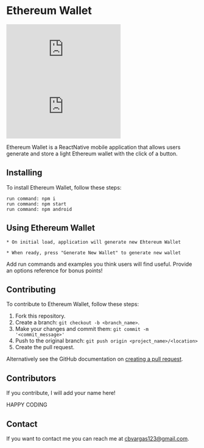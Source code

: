 # Ethereum Wallet

![GitHub repo size](https://img.shields.io/github/repo-size/scottydocs/README-template.md)
![GitHub contributors](https://img.shields.io/github/contributors/scottydocs/README-template.md)

Ethereum Wallet is a ReactNative mobile application that allows users generate and store a light Ethereum wallet with the click of a button.

## Installing

To install Ethereum Wallet, follow these steps:

```
run command: npm i
run command: npm start
run command: npm android

```
## Using Ethereum Wallet

```
* On initial load, application will generate new Ehtereum Wallet

* When ready, press "Generate New Wallet" to generate new wallet
```

Add run commands and examples you think users will find useful. Provide an options reference for bonus points!

## Contributing
To contribute to Ethereum Wallet, follow these steps:

1. Fork this repository.
2. Create a branch: `git checkout -b <branch_name>`.
3. Make your changes and commit them: `git commit -m '<commit_message>'`
4. Push to the original branch: `git push origin <project_name>/<location>`
5. Create the pull request.

Alternatively see the GitHub documentation on [creating a pull request](https://help.github.com/en/github/collaborating-with-issues-and-pull-requests/creating-a-pull-request).

## Contributors

If you contribute, I will add your name here! 

HAPPY CODING

## Contact

If you want to contact me you can reach me at cbvargas123@gmail.com.

